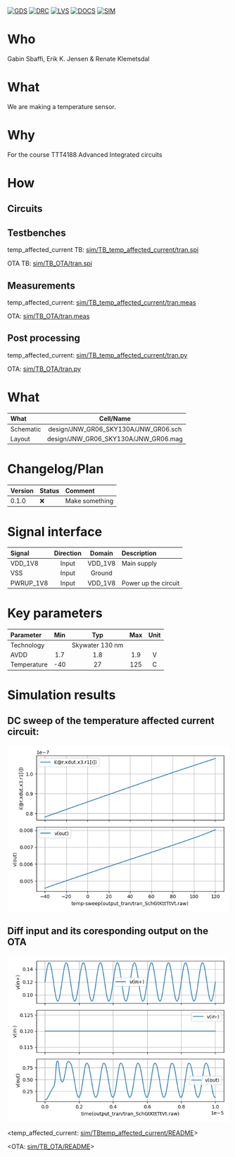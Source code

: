 
[![GDS](../../actions/workflows/gds.yaml/badge.svg)](../../actions/workflows/gds.yaml)
[![DRC](../../actions/workflows/drc.yaml/badge.svg)](../../actions/workflows/drc.yaml)
[![LVS](../../actions/workflows/lvs.yaml/badge.svg)](../../actions/workflows/lvs.yaml)
[![DOCS](../../actions/workflows/docs.yaml/badge.svg)](../../actions/workflows/docs.yaml)
[![SIM](../../actions/workflows/sim.yaml/badge.svg)](../../actions/workflows/sim.yaml)

# Who
Gabin Sbaffi, 
Erik K. Jensen &
Renate Klemetsdal

# What
We are making a temperature sensor.




# Why
For the course TTT4188 Advanced Integrated circuits


# How
## Circuits
## Testbenches
temp_affected_current TB: [sim/TB_temp_affected_current/tran.spi](sim/TB_temp_affected_current/tran.spi)

OTA TB: [sim/TB_OTA/tran.spi](sim/TB_OTA/tran.spi)

## Measurements
temp_affected_current: [sim/TB_temp_affected_current/tran.meas](sim/TB_temp_affected_current/tran.meas)

OTA: [sim/TB_OTA/tran.meas](sim/TB_OTA/tran.meas)

## Post processing
temp_affected_current: [sim/TB_temp_affected_current/tran.py](sim/TB_temp_affected_current/tran.py)

OTA: [sim/TB_OTA/tran.py](sim/TB_OTA/tran.py)



# What

| What            |        Cell/Name |
| :-              |  :-:       |
| Schematic       | design/JNW_GR06_SKY130A/JNW_GR06.sch |
| Layout          | design/JNW_GR06_SKY130A/JNW_GR06.mag |


# Changelog/Plan

| Version | Status | Comment|
| :---| :---| :---|
|0.1.0 | :x: | Make something |


# Signal interface

| Signal       | Direction | Domain  | Description                               |
| :---         | :---:     | :---:   | :---                                      |
| VDD_1V8         | Input     | VDD_1V8 | Main supply                              |
| VSS         | Input     | Ground  |                                           |
| PWRUP_1V8     | Input    | VDD_1V8 | Power up the circuit                       |


# Key parameters

| Parameter           | Min     | Typ           | Max     | Unit  |
| :---                | :---:     | :---:           | :---:     | :---: |
| Technology          |         | Skywater 130 nm |         |       |
| AVDD                | 1.7    | 1.8           | 1.9    | V     |
| Temperature         | -40     | 27            | 125     | C     |


# Simulation results
## DC sweep of the temperature affected current circuit:
![IOUT_VOUT](sim/temp_affected_current/IOUT_VOUT.png)

## Diff input and its coresponding output on the OTA
![DIFF_INPUT_OTA_INPUT](sim/OTA/DIFF_INPUT_OTA_INPUT.png)

<temp_affected_current: [sim/TBtemp_affected_current/README](sim/TB_temp_affected_current/README)>

<OTA: [sim/TB_OTA/README](sim/TB_OTA/README)>
